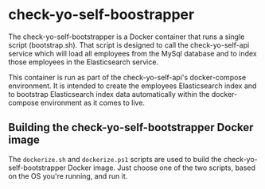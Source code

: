 # check-yo-self-boostrapper

The check-yo-self-bootstrapper is a Docker container that
runs a single script (bootstrap.sh). That script is designed
to call the check-yo-self-api service which will load all employees
from the MySql database and to index those employees in
the Elasticsearch service.

This container is run as part of the check-yo-self-api's
docker-compose environment.  It is intended to create
the employees Elasticsearch index and to bootstrap Elasticsearch
index data automatically within the docker-compose environment
as it comes to live.

## Building the check-yo-self-bootstrapper Docker image

The `dockerize.sh` and `dockerize.ps1` scripts are used
to build the check-yo-self-bootstrapper Docker image.
Just choose one of the two scripts, based on the OS
you're running, and run it.
